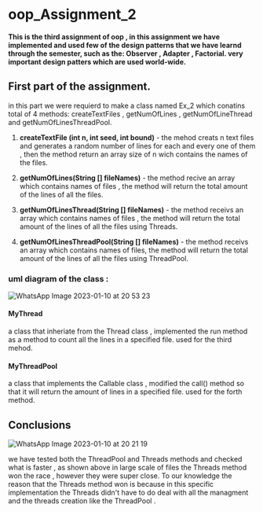 # oop_Assignment_2

 #### This is the third assignment of oop , in this assignment we have implemented and used few of the design patterns that we have learnd    through the semester, such as the: Observer , Adapter , Factorial. very important design patters which are used world-wide.



## First part of the assignment.
in this part we were requierd to make a class named Ex_2 which conatins total of 4 methods: 
createTextFiles , getNumOfLines , getNumOfLineThread and getNumOfLinesThreadPool.

1. **createTextFile (int n, int seed, int bound)** - the mehod creats n text files and generates a random number of lines for each and every one of them , then the method return an array size of n wich contains the names of the files.

2. **getNumOfLines(String [] fileNames)** - the method recive an array which contains names of files , the method will return the total amount of the lines of all the files.

3. **getNumOfLinesThread(String [] fileNames)** - the method receivs an array which contains names of files , the method will return the total amount of the lines of all the files using Threads.

4. **getNumOfLinesThreadPool(String [] fileNames)** - the method receivs an array which contains names of files, 
the method will return the total amount of the lines of all the files using ThreadPool.

 


### uml diagram of the class :
![WhatsApp Image 2023-01-10 at 20 53 23](https://user-images.githubusercontent.com/118810462/211641778-a463f5a1-e4ce-4d54-83c2-de62cfe1a156.jpeg)

#### MyThread 
a class that inheriate from the Thread class , implemented the run method as a method to count all the lines in a specified file.
used for the third mehod.   

#### MyThreadPool 
a class that implements the Callable class , modified the call() method so that it will return the amount of lines in a specified file. 
used for the forth method.


## Conclusions 
![WhatsApp Image 2023-01-10 at 20 21 19](https://user-images.githubusercontent.com/118810462/211872980-5a935c05-b58a-4180-9b7a-97200b602edf.jpeg)

we have tested both the ThreadPool and Threads methods and checked what is faster , as shown above in large scale of files the Threads method won the race , however they were super close. To our knowledge the reason that the Threads method won is because in this specific implementation the Threads didn't have to do deal with all the managment and the threads creation like the ThreadPool .
